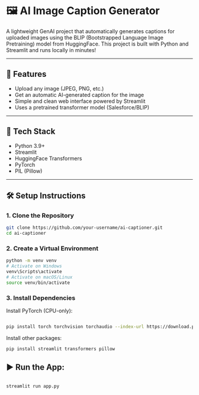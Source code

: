 # 🖼️ AI Image Caption Generator

A lightweight GenAI project that automatically generates captions for uploaded images using the BLIP (Bootstrapped Language Image Pretraining) model from HuggingFace. This project is built with Python and Streamlit and runs locally in minutes!

---

## 🚀 Features

- Upload any image (JPEG, PNG, etc.)
- Get an automatic AI-generated caption for the image
- Simple and clean web interface powered by Streamlit
- Uses a pretrained transformer model (Salesforce/BLIP)

---

## 🧰 Tech Stack

- Python 3.9+
- Streamlit
- HuggingFace Transformers
- PyTorch
- PIL (Pillow)

---

## 🛠️ Setup Instructions

### 1. Clone the Repository
```bash
git clone https://github.com/your-username/ai-captioner.git
cd ai-captioner

```
###  2. Create a Virtual Environment
```bash
python -m venv venv
# Activate on Windows
venv\Scripts\activate
# Activate on macOS/Linux
source venv/bin/activate

``` 
### 3. Install Dependencies
 Install PyTorch (CPU-only):

 ```bash

 pip install torch torchvision torchaudio --index-url https://download.pytorch.org/whl/cpu


 ```
 Install other packages:

 ```bash
 pip install streamlit transformers pillow
 
 ```

## ▶️ Run the App:

```bash

streamlit run app.py


```


